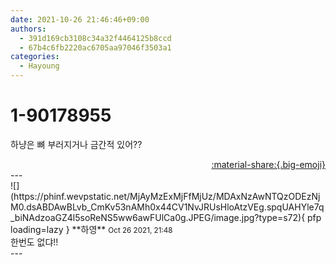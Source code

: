 ```yaml
---
date: 2021-10-26 21:46:46+09:00
authors:
  - 391d169cb3108c34a32f4464125b8ccd
  - 67b4c6fb2220ac6705aa97046f3503a1
categories:
  - Hayoung
---
```


# 1-90178955

<div class="post-container" markdown="1">
<div class="content-container md-sidebar__scrollwrap" markdown="1">

하냥은 뼈 부러지거나 금간적 있어??

</div>
</div>

<div style="text-align: right;" markdown="1">
<a href="https://weverse.io/fromis9/fanpost/1-90178955" style="text-align: right;">:material-share:{.big-emoji}</a>
</div>
---

<div class="comments-container md-sidebar__scrollwrap" markdown="1">
<div class="comment" markdown="1">
<div class='id-container' markdown="1">
![](https://phinf.wevpstatic.net/MjAyMzExMjFfMjUz/MDAxNzAwNTQzODEzNjM0.dsABDAwBLvb_CmKv53nAMh0x44CV1NvJRUsHloAtzVEg.spqUAHYle7q_biNAdzoaGZ4l5soReNS5ww6awFUlCa0g.JPEG/image.jpg?type=s72){ pfp loading=lazy }
**<span class="artist">하영</span>** <small>Oct 26 2021, 21:48</small><br>
</div>
<div class='comment-body' markdown="1">
한번도 없댜!!
</div>
</div>
</div>
---
